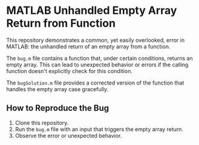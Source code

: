 # MATLAB Unhandled Empty Array Return from Function

This repository demonstrates a common, yet easily overlooked, error in MATLAB: the unhandled return of an empty array from a function.

The `bug.m` file contains a function that, under certain conditions, returns an empty array. This can lead to unexpected behavior or errors if the calling function doesn't explicitly check for this condition.

The `bugSolution.m` file provides a corrected version of the function that handles the empty array case gracefully.

## How to Reproduce the Bug

1. Clone this repository.
2. Run the `bug.m` file with an input that triggers the empty array return.
3. Observe the error or unexpected behavior.